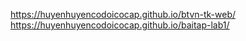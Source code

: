 https://huyenhuyencodoicocap.github.io/btvn-tk-web/
https://huyenhuyencodoicocap.github.io/baitap-lab1/